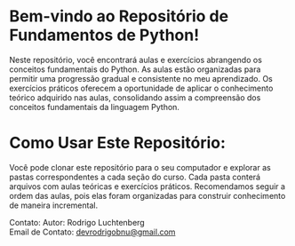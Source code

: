 # Bem-vindo ao Repositório de Fundamentos de Python!

Neste repositório, você encontrará aulas e exercícios abrangendo os conceitos fundamentais do Python.
As aulas estão organizadas para permitir uma progressão gradual e consistente no meu aprendizado. Os exercícios práticos oferecem a oportunidade de aplicar o conhecimento teórico adquirido nas aulas, consolidando assim a compreensão dos conceitos fundamentais da linguagem Python.

# Como Usar Este Repositório:
Você pode clonar este repositório para o seu computador e explorar as pastas correspondentes a cada seção do curso. Cada pasta conterá arquivos com aulas teóricas e exercícios práticos. Recomendamos seguir a ordem das aulas, pois elas foram organizadas para construir conhecimento de maneira incremental.

Contato:
Autor: Rodrigo Luchtenberg  
Email de Contato: devrodrigobnu@gmail.com

